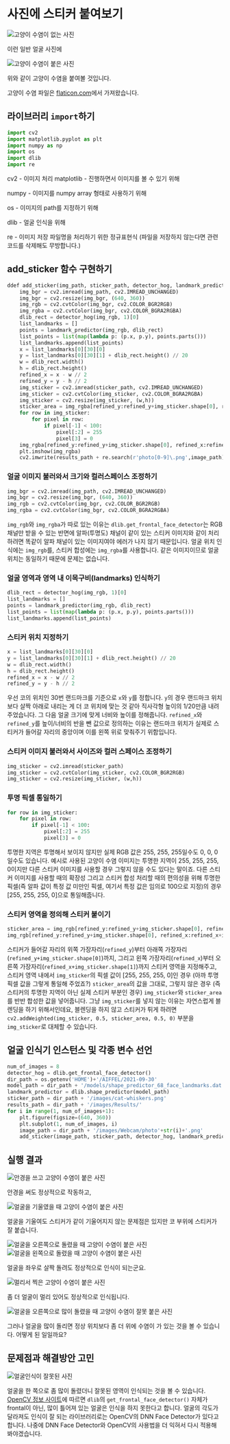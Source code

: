 # 사진에 스티커 붙여보기

![고양이 수염이 없는 사진](./images/Webcam/photo3.jpg)

이런 일반 얼굴 사진에

![고양이 수염이 붙은 사진](./images/Results/photo3.jpg)

위와 같이 고양이 수염을 붙여볼 것입니다.

고양이 수염 파일은 [flaticon.com](https://www.flaticon.com/free-icon/cat-whiskers_24674)에서 가져왔습니다.

## 라이브러리 `import`하기

```python
import cv2
import matplotlib.pyplot as plt
import numpy as np
import os
import dlib
import re
```

cv2 - 이미지 처리
matplotlib - 진행하면서 이미지를 볼 수 있기 위해

numpy - 이미지를 numpy array 형태로 사용하기 위해

os - 이미지의 path를 지정하기 위해

dlib - 얼굴 인식을 위해

re - 이미지 저장 파일명을 처리하기 위한 정규표현식 (파일을 저장하지 않는다면 관련 코드를 삭제해도 무방합니다.)

##  add_sticker 함수 구현하기

```python
ddef add_sticker(img_path, sticker_path, detector_hog, landmark_predictor, results_path):
    img_bgr = cv2.imread(img_path, cv2.IMREAD_UNCHANGED)
    img_bgr = cv2.resize(img_bgr, (640, 360))
    img_rgb = cv2.cvtColor(img_bgr, cv2.COLOR_BGR2RGB)
    img_rgba = cv2.cvtColor(img_bgr, cv2.COLOR_BGRA2RGBA)
    dlib_rect = detector_hog(img_rgb, 1)[0]
    list_landmarks = []
    points = landmark_predictor(img_rgb, dlib_rect)
    list_points = list(map(lambda p: (p.x, p.y), points.parts()))
    list_landmarks.append(list_points)
    x = list_landmarks[0][30][0]
    y = list_landmarks[0][30][1] + dlib_rect.height() // 20
    w = dlib_rect.width()
    h = dlib_rect.height()
    refined_x = x - w // 2
    refined_y = y - h // 2
    img_sticker = cv2.imread(sticker_path, cv2.IMREAD_UNCHANGED)
    img_sticker = cv2.cvtColor(img_sticker, cv2.COLOR_BGRA2RGBA)
    img_sticker = cv2.resize(img_sticker, (w,h))
    sticker_area = img_rgba[refined_y:refined_y+img_sticker.shape[0], refined_x:refined_x+img_sticker.shape[1]]
    for row in img_sticker:
        for pixel in row:
            if pixel[-1] < 100:
                pixel[:2] = 255
                pixel[3] = 0
    img_rgba[refined_y:refined_y+img_sticker.shape[0], refined_x:refined_x+img_sticker.shape[1]] = np.where(img_sticker==[255,255,255,0], sticker_area, cv2.addWeighted(img_sticker, 0.5, sticker_area, 0.5, 0))
    plt.imshow(img_rgba)
    cv2.imwrite(results_path + re.search(r'photo[0-9]\.png',image_path).group(), cv2.cvtColor(img_rgba, cv2.COLOR_RGBA2BGRA))
```
### 얼굴 이미지 불러와서 크기와 컬러스페이스 조정하기
```python
img_bgr = cv2.imread(img_path, cv2.IMREAD_UNCHANGED)
img_bgr = cv2.resize(img_bgr, (640, 360))
img_rgb = cv2.cvtColor(img_bgr, cv2.COLOR_BGR2RGB)
img_rgba = cv2.cvtColor(img_bgr, cv2.COLOR_BGRA2RGBA)
```

`img_rgb`와 `img_rgba`가 따로 있는 이유는 `dlib.get_frontal_face_detector`는 RGB 채널만 받을 수 있는 반면에 알파(투명도) 채널이 같이 있는 스티커 이미지와 같이 처리하려면 똑같이 알파 채널이 있는 이미지여야 에러가 나지 않기 때문입니다. 얼굴 위치 인식에는 `img_rgb`를, 스티커 합성에는 `img_rgba`를 사용합니다. 같은 이미지이므로 얼굴 위치는 동일하기 때문에 문제는 없습니다.

### 얼굴 영역과 영역 내 이목구비(landmarks) 인식하기
```python
dlib_rect = detector_hog(img_rgb, 1)[0]
list_landmarks = []
points = landmark_predictor(img_rgb, dlib_rect)
list_points = list(map(lambda p: (p.x, p.y), points.parts()))
list_landmarks.append(list_points)
```
### 스티커 위치 지정하기
```python
x = list_landmarks[0][30][0]
y = list_landmarks[0][30][1] + dlib_rect.height() // 20
w = dlib_rect.width()
h = dlib_rect.height()
refined_x = x - w // 2
refined_y = y - h // 2
```
우선 코의 위치인 30번 랜드마크를 기준으로 `x`와 `y`를 정합니다. `y`의 경우 랜드마크 위치보다 살짝 아래로 내리는 게 더 코 위치에 맞는 것 같아 직사각형 높이의 1/20만큼 내려주었습니다. 그 다음 얼굴 크기에 맞게 너비와 높이를 정해줍니다. `refined_x`와 `refined_y`를 높이/너비의 반을 뺀 값으로 정의하는 이유는 랜드마크 위치가 실제로 스티커가 들어갈 자리의 중앙이며 이를 왼쪽 위로 맞춰주기 위함입니다.

### 스티커 이미지 불러와서 사이즈와 컬러 스페이스 조정하기
```python
img_sticker = cv2.imread(sticker_path)
img_sticker = cv2.cvtColor(img_sticker, cv2.COLOR_BGR2RGB)
img_sticker = cv2.resize(img_sticker, (w,h))
```

### 투명 픽셀 통일하기
```python
for row in img_sticker:
    for pixel in row:
        if pixel[-1] < 100:
            pixel[:2] = 255
            pixel[3] = 0
```
투명한 지역은 투명해서 보이지 않지만 실제 RGB 값은 255, 255, 255일수도 0, 0, 0일수도 있습니다. 예시로 사용된 고양이 수염 이미지는 투명한 지역이 255, 255, 255, 0이지만 다른 스티커 이미지를 사용할 경우 그렇지 않을 수도 있다는 말이죠. 다른 스티커 이미지를 사용할 때의 확장성 그리고 스티커 합성 처리할 때의 편의성을 위해 투명한 픽셀(즉 알파 값이 특정 값 미만인 픽셀, 여기서 특정 값은 임의로 100으로 지정)의 경우 [255, 255, 255, 0]으로 통일해줍니다.

### 스티커 영역을 정의해 스티커 붙이기
```python
sticker_area = img_rgb[refined_y:refined_y+img_sticker.shape[0], refined_x:refined_x+img_sticker.shape[1]]
img_rgb[refined_y:refined_y+img_sticker.shape[0], refined_x:refined_x+img_sticker.shape[1]] = np.where(img_sticker==[255, 255, 255, 0], sticker_area, cv2.addWeighted(img_sticker, 0.5, sticker_area, 0.5, 0))
```
스티커가 들어갈 자리의 위쪽 가장자리(`refined_y`)부터 아래쪽 가장자리(`refined_y+img_sticker.shape[0]`)까지, 그리고 왼쪽 가장자리(`refined_x`)부터 오른쪽 가장자리(`refined_x+img_sticker.shape[1]`)까지 스티커 영역을 지정해주고, 스티커 영역 내에서 `img_sticker`의 픽셀 값이 [255, 255, 255, 0]인 경우 (아까 투명 픽셀 값을 그렇게 통일해 주었죠?) `sticker_area`의 값을 그대로, 그렇지 않은 경우 (즉 스티커의 투명한 지역이 아닌 실제 스티커 부분인 경우) `img_sticker`와 `sticker_area`를 반반 합성한 값을 넣어줍니다. 그냥 `img_sticker`를 넣지 않는 이유는 자연스럽게 블렌딩을 하기 위해서인데요, 블렌딩을 하지 않고 스티커가 튀게 하려면 `cv2.addWeighted(img_sticker, 0.5, sticker_area, 0.5, 0)` 부분을 `img_sticker`로 대체할 수 있습니다.


## 얼굴 인식기 인스턴스 및 각종 변수 선언

```python
num_of_images = 8
detector_hog = dlib.get_frontal_face_detector()
dir_path = os.getenv('HOME')+'/AIFFEL/2021-09-30'
model_path = dir_path + '/models/shape_predictor_68_face_landmarks.dat'
landmark_predictor = dlib.shape_predictor(model_path)
sticker_path = dir_path + '/images/cat-whiskers.png'
results_path = dir_path + '/images/Results/'
for i in range(1, num_of_images+1):
    plt.figure(figsize=(640, 360))
    plt.subplot(1, num_of_images, i)
    image_path = dir_path + '/images/Webcam/photo'+str(i)+'.png'
    add_sticker(image_path, sticker_path, detector_hog, landmark_predictor, results_path)
```

## 실행 결과
![안경을 쓰고 고양이 수염이 붙은 사진](./images/Results/photo1.jpg)

안경을 써도 정상적으로 작동하고,

![얼굴을 기울였을 때 고양이 수염이 붙은 사진](./images/Results/photo4.jpg)

얼굴을 기울여도 스티커가 같이 기울어지지 않는 문제점은 있지만 코 부위에 스티커가 잘 붙습니다.

![얼굴을 오른쪽으로 돌렸을 때 고양이 수염이 붙은 사진](./images/Results/photo5.jpg) ![얼굴을 왼쪽으로 돌렸을 때 고양이 수염이 붙은 사진](./images/Results/photo6.jpg)

얼굴을 좌우로 살짝 돌려도 정상적으로 인식이 되는군요.

![멀리서 찍은 고양이 수염이 붙은 사진](./images/Results/photo8.jpg)

좀 더 얼굴이 멀리 있어도 정상적으로 인식됩니다.

![얼굴을 오른쪽으로 많이 돌렸을 때 고양이 수염이 잘못 붙은 사진](./images/Results/photo7.jpg)

그러나 얼굴을 많이 돌리면 정상 위치보다 좀 더 위에 수염이 가 있는 것을 볼 수 있습니다. 어떻게 된 일일까요?

## 문제점과 해결방안 고민

![얼굴인식이 잘못된 사진](./images/Results/error.png)

얼굴을 한 쪽으로 좀 많이 돌렸더니 잘못된 영역이 인식되는 것을 볼 수 있습니다. [OpenCV 정보 사이트](https://learnopencv.com/face-detection-opencv-dlib-and-deep-learning-c-python/)에 따르면 `dlib`의 `get_frontal_face_detector()` 자체가 frontal이 아닌, 많이 틀어져 있는 얼굴은 인식을 하지 못한다고 합니다. 얼굴의 각도가 달라져도 인식이 잘 되는 라이브러리로는 OpenCV의 DNN Face Detector가 있다고 합니다. 나중에 DNN Face Detector와 OpenCV의 사용법을 더 익혀서 다시 적용해 봐야겠습니다.
